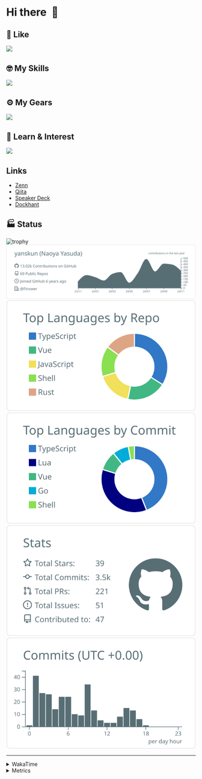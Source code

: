# Hi there&nbsp; :wave:

## 💌 Like
<img src="https://go-skill-icons.vercel.app/api/icons?i=github" />

## 🤓 My Skills
<img src="https://go-skill-icons.vercel.app/api/icons?i=js,ts,vue,nuxtjs,react,nextjs,go,lua,git" />

## ⚙️ My Gears
<img src="https://go-skill-icons.vercel.app/api/icons?i=neovim,vscode,githubcopilot,alacritty,tmux" />

## 📖 Learn & Interest
<img src="https://go-skill-icons.vercel.app/api/icons?i=rust,deno,css,zig,playwright,githubactions,storybook,netlify,eslint" />

## Links
- [Zenn](https://zenn.dev/yanskun)
- [Qiita](https://qiita.com/yanskun)
- [Speaker Deck](https://speakerdeck.com/yanskun)
- [Dockhant](https://www.dockhunt.com/users/yanskun)

<!-- https://github.com/ryo-ma/github-profile-trophy -->

## 🏭 Status

<img src="https://github-profile-trophy.vercel.app/?username=yanskun&theme=onedark&row=1" alt="trophy">

<!-- https://github.com/vn7n24fzkq/github-profile-summary-cards -->
<picture>
  <source media="(prefers-color-scheme: dark)" srcset="https://raw.githubusercontent.com/yanskun/yanskun/master/profile-summary-card-output/nord_dark/0-profile-details.svg">
 <img src="https://raw.githubusercontent.com/yanskun/yanskun/master/profile-summary-card-output/default/0-profile-details.svg">
</picture>
<br>
<picture>
  <source media="(prefers-color-scheme: dark)" srcset="https://raw.githubusercontent.com/yanskun/yanskun/master/profile-summary-card-output/nord_dark/1-repos-per-language.svg">
 <img src="https://raw.githubusercontent.com/yanskun/yanskun/master/profile-summary-card-output/default/1-repos-per-language.svg">
</picture>
<picture>
  <source media="(prefers-color-scheme: dark)" srcset="https://raw.githubusercontent.com/yanskun/yanskun/master/profile-summary-card-output/nord_dark/2-most-commit-language.svg">
 <img src="https://raw.githubusercontent.com/yanskun/yanskun/master/profile-summary-card-output/default/2-most-commit-language.svg">
</picture>
<br>
<picture>
  <source media="(prefers-color-scheme: dark)" srcset="https://raw.githubusercontent.com/yanskun/yanskun/master/profile-summary-card-output/nord_dark/3-stats.svg">
 <img src="https://raw.githubusercontent.com/yanskun/yanskun/master/profile-summary-card-output/default/3-stats.svg">
</picture>
<picture>
  <source media="(prefers-color-scheme: dark)" srcset="https://raw.githubusercontent.com/yanskun/yanskun/master/profile-summary-card-output/nord_dark/4-productive-time.svg">
 <img src="https://raw.githubusercontent.com/yanskun/yanskun/master/profile-summary-card-output/default/4-productive-time.svg">
</picture>

---

<details>
  <summary>WakaTime</summary>
<!--START_SECTION:waka-->
![Code Time](http://img.shields.io/badge/Code%20Time-1%2C549%20hrs%2043%20mins-blue)

**🐱 My GitHub Data** 

> 📦 144.3 kB Used in GitHub's Storage 
 > 
> 🏆 3,001 Contributions in the Year 2024
 > 
> 💼 Opted to Hire
 > 
> 📜 125 Public Repositories 
 > 
> 🔑 4 Private Repositories 
 > 
**I'm an Early 🐤** 

```text
🌞 Morning                6921 commits        ████░░░░░░░░░░░░░░░░░░░░░   14.26 % 
🌆 Daytime                26882 commits       ██████████████░░░░░░░░░░░   55.39 % 
🌃 Evening                11234 commits       ██████░░░░░░░░░░░░░░░░░░░   23.15 % 
🌙 Night                  3499 commits        ██░░░░░░░░░░░░░░░░░░░░░░░   07.21 % 
```
📅 **I'm Most Productive on Tuesday** 

```text
Monday                   6981 commits        ████░░░░░░░░░░░░░░░░░░░░░   14.38 % 
Tuesday                  10186 commits       █████░░░░░░░░░░░░░░░░░░░░   20.99 % 
Wednesday                9418 commits        █████░░░░░░░░░░░░░░░░░░░░   19.40 % 
Thursday                 9335 commits        █████░░░░░░░░░░░░░░░░░░░░   19.23 % 
Friday                   7493 commits        ████░░░░░░░░░░░░░░░░░░░░░   15.44 % 
Saturday                 2095 commits        █░░░░░░░░░░░░░░░░░░░░░░░░   04.32 % 
Sunday                   3028 commits        ██░░░░░░░░░░░░░░░░░░░░░░░   06.24 % 
```


📊 **This Week I Spent My Time On** 

```text
🕑︎ Time Zone: Asia/Tokyo

💬 Programming Languages: 
TypeScript               18 hrs 23 mins      ████████████████░░░░░░░░░   63.43 % 
Lua                      3 hrs 12 mins       ███░░░░░░░░░░░░░░░░░░░░░░   11.04 % 
Other                    1 hr 30 mins        █░░░░░░░░░░░░░░░░░░░░░░░░   05.21 % 
Markdown                 1 hr 26 mins        █░░░░░░░░░░░░░░░░░░░░░░░░   04.97 % 
Protocol Buffer          54 mins             █░░░░░░░░░░░░░░░░░░░░░░░░   03.14 % 

🔥 Editors: 
Neovim                   29 hrs              █████████████████████████   100.00 % 

💻 Operating System: 
Mac                      29 hrs              █████████████████████████   100.00 % 
```


 Last Updated on 27/11/2024 06:17:21 UTC
<!--END_SECTION:waka-->
</details>

<details>
  <summary>Metrics</summary>
  <img src="https://github.com/yanskun/yanskun/blob/main/github-metrics.svg" alt="Metrics">
</details>
